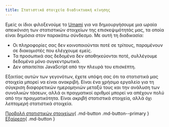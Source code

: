```yaml
---
title: Στατιστικά στοιχεία διαδικτυακή κίνησης
---
```


<!-- markdownlint-disable MD051 -->

Εμείς οι ίδιοι φιλοξενούμε το [Umami](https://umami.is) για να δημιουργήσουμε μια ωραία απεικόνιση των στατιστικών στοιχείων της επισκεψιμότητάς μας, τα οποία είναι δημόσια στον παρακάτω σύνδεσμο. Με αυτή τη διαδικασία:

- Οι πληροφορίες σας δεν κοινοποιούνται ποτέ σε τρίτους, παραμένουν σε διακομιστές που ελέγχουμε εμείς.
- Τα προσωπικά σας δεδομένα δεν αποθηκεύονται ποτέ, συλλέγουμε δεδομένα μόνο συγκεντρωτικά.
- Δεν απαιτείται JavaScript από την πλευρά του επισκέπτη.

Εξαιτίας αυτών των γεγονότων, έχετε υπόψη σας ότι τα στατιστικά μας στοιχεία μπορεί να είναι ανακριβή. Είναι ένα χρήσιμο εργαλείο για τη σύγκριση διαφορετικών ημερομηνιών μεταξύ τους και την ανάλυση των συνολικών τάσεων, αλλά οι πραγματικοί αριθμοί μπορεί να απέχουν πολύ από την πραγματικότητα. Είναι _ακριβή_ στατιστικά στοιχεία, αλλά όχι _λεπτομερή_ στατιστικά στοιχεία.

[Προβολή στατιστικών στοιχείων](https://stats.privacyguides.net/share/nVWjyd2QfgOPBhMF/www.privacyguides.org){ .md-button .md-button--primary }
[Εξαίρεση](#__consent){ .md-button }
